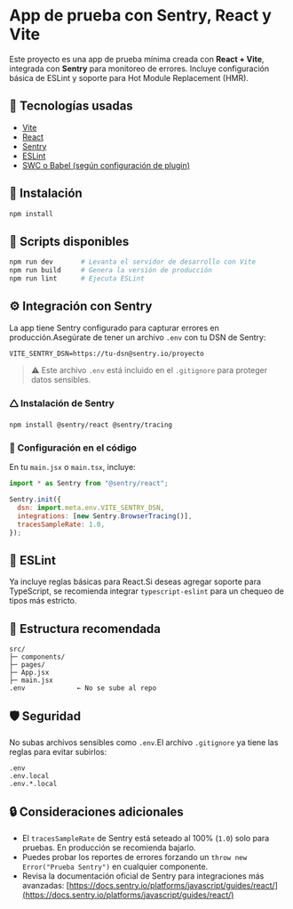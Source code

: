 # App de prueba con Sentry, React y Vite

Este proyecto es una app de prueba mínima creada con **React + Vite**, integrada con **Sentry** para monitoreo de errores. Incluye configuración básica de ESLint y soporte para Hot Module Replacement (HMR).

## 🔮 Tecnologías usadas

- [Vite](https://vitejs.dev/)
- [React](https://reactjs.org/)
- [Sentry](https://sentry.io/)
- [ESLint](https://eslint.org/)
- [SWC o Babel (según configuración de plugin)](https://vitejs.dev/plugins/)

## 🚀 Instalación

```bash
npm install
```

## 🤠 Scripts disponibles

```bash
npm run dev       # Levanta el servidor de desarrollo con Vite
npm run build     # Genera la versión de producción
npm run lint      # Ejecuta ESLint
```

## ⚙️ Integración con Sentry

La app tiene Sentry configurado para capturar errores en producción.Asegúrate de tener un archivo `.env` con tu DSN de Sentry:

```env
VITE_SENTRY_DSN=https://tu-dsn@sentry.io/proyecto
```

> ⚠️ Este archivo `.env` está incluido en el `.gitignore` para proteger datos sensibles.

### 🛆 Instalación de Sentry

```bash
npm install @sentry/react @sentry/tracing
```

### 🧹 Configuración en el código

En tu `main.jsx` o `main.tsx`, incluye:

```js
import * as Sentry from "@sentry/react";

Sentry.init({
  dsn: import.meta.env.VITE_SENTRY_DSN,
  integrations: [new Sentry.BrowserTracing()],
  tracesSampleRate: 1.0,
});
```

## 🔧 ESLint

Ya incluye reglas básicas para React.Si deseas agregar soporte para TypeScript, se recomienda integrar `typescript-eslint` para un chequeo de tipos más estricto.

## 📁 Estructura recomendada

```
src/
├─ components/
├─ pages/
├─ App.jsx
├─ main.jsx
.env             ← No se sube al repo
```

## 🛡️ Seguridad

No subas archivos sensibles como `.env`.El archivo `.gitignore` ya tiene las reglas para evitar subirlos:

```gitignore
.env
.env.local
.env.*.local
```

## 🔒 Consideraciones adicionales

- El `tracesSampleRate` de Sentry está seteado al 100% (`1.0`) solo para pruebas. En producción se recomienda bajarlo.
- Puedes probar los reportes de errores forzando un `throw new Error("Prueba Sentry")` en cualquier componente.
- Revisa la documentación oficial de Sentry para integraciones más avanzadas: [https://docs.sentry.io/platforms/javascript/guides/react/](https://docs.sentry.io/platforms/javascript/guides/react/)